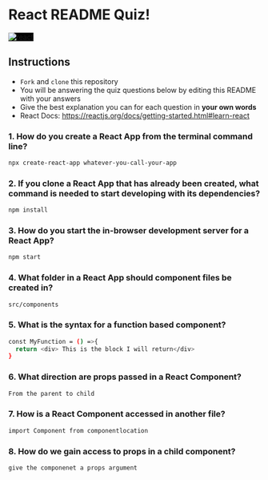 # React README Quiz!

<div>
  <img alt="react" style="background-color: black" src="https://betabeers.com/static/uploads/blog/20170420_React_logo_wordmark.png" />
</div>

## Instructions

- `Fork` and `clone` this repository
- You will be answering the quiz questions below by editing this README with your answers
- Give the best explanation you can for each question in **your own words**
- React Docs: https://reactjs.org/docs/getting-started.html#learn-react

### 1. How do you create a React App from the terminal command line?

```sh
npx create-react-app whatever-you-call-your-app
```

### 2. If you clone a React App that has already been created, what command is needed to start developing with its dependencies?

```sh
npm install
```

### 3. How do you start the in-browser development server for a React App?

```sh
npm start
```

### 4. What folder in a React App should component files be created in?

```sh
src/components
```

### 5. What is the syntax for a function based component?

```sh
const MyFunction = () =>{
  return <div> This is the block I will return</div>
}
```

### 6. What direction are props passed in a React Component?

```sh
From the parent to child
```

### 7. How is a React Component accessed in another file?

```sh
import Component from componentlocation
```

### 8. How do we gain access to props in a child component?

```sh
give the componenet a props argument
```
